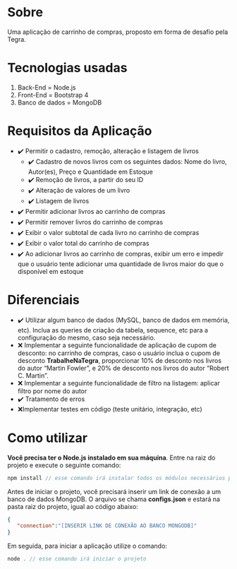 # Sobre
Uma aplicação de carrinho de compras, proposto em forma de desafio pela Tegra.

# Tecnologias usadas
1. Back-End = Node.js
1. Front-End = Bootstrap 4
1. Banco de dados = MongoDB

# Requisitos da Aplicação
- :heavy_check_mark: Permitir o cadastro, remoção, alteração e listagem de livros
  - :heavy_check_mark: Cadastro de novos livros com os seguintes dados: Nome do livro, Autor(es), Preço e Quantidade em Estoque
  - :heavy_check_mark: Remoção de livros, a partir do seu ID
  - :heavy_check_mark: Alteração de valores de um livro
  - :heavy_check_mark: Listagem de livros
- :heavy_check_mark: Permitir adicionar livros ao carrinho de compras
- :heavy_check_mark: Permitir remover livros do carrinho de compras
- :heavy_check_mark: Exibir o valor subtotal de cada livro no carrinho de compras
- :heavy_check_mark: Exibir o valor total do carrinho de compras
- :heavy_check_mark: Ao adicionar livros ao carrinho de compras, exibir um erro e impedir que o usuário tente adicionar uma quantidade de livros maior do que o disponível em estoque

# Diferenciais
- :heavy_check_mark: Utilizar algum banco de dados (MySQL, banco de dados em memória, etc). Inclua as queries de criação da tabela, sequence, etc para a configuração do mesmo, caso seja necessário.
- :x: Implementar a seguinte funcionalidade de aplicação de cupom de desconto: no carrinho de compras, caso o usuário inclua o cupom de desconto **TrabalheNaTegra**, proporcionar 10% de desconto nos livros do autor “Martin Fowler”, e 20% de desconto nos livros do autor “Robert C. Martin”.
- :x: Implementar a seguinte funcionalidade de filtro na listagem: aplicar filtro por nome do autor
- :heavy_check_mark: Tratamento de erros
- :x:Implementar testes em código (teste unitário, integração, etc)

# Como utilizar
**Você precisa ter o Node.js instalado em sua máquina**.
Entre na raiz do projeto e execute o seguinte comando:
```javascript
npm install // esse comando irá instalar todos os módulos necessários para o projeto
```

Antes de iniciar o projeto, você precisará inserir um link de conexão a um banco de dados MongoDB. O arquivo se chama **configs.json** e estará na pasta raiz do projeto, igual ao código abaixo:
```json
{
   "connection":"[INSERIR LINK DE CONEXÃO AO BANCO MONGODB]"
}
```

Em seguida, para iniciar a aplicação utilize o comando:
```javascript
node . // esse comando irá iniciar o projeto
```
